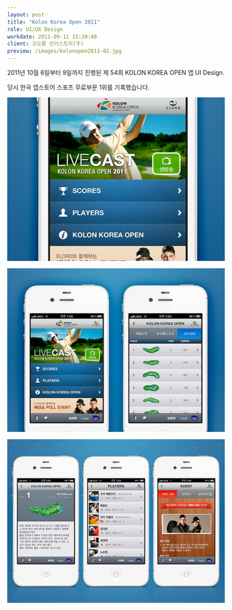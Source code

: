 ```yaml
---
layout: post
title: "Kolon Korea Open 2011"
role: UI/UX Design
workdate: 2011-09-11 15:39:40
client: 코오롱 인더스트리(주)
preview: /images/kolonopen2011-01.jpg
---
```


2011년 10월 6일부터 9일까지 진행된 제 54회 KOLON KOREA OPEN 앱 UI Design.

당시 한국 앱스토어 스포츠 무료부문 1위를 기록했습니다.


![Picture 1](/images/kolonopen2011-01.jpg)

![Picture 2](/images/kolonopen2011-02.jpg)

![Picture 3](/images/kolonopen2011-03.jpg)

